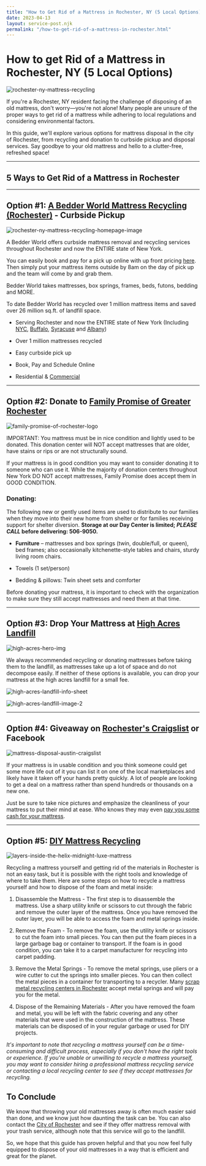 ```yaml
---
title: "How to Get Rid of a Mattress in Rochester, NY (5 Local Options)"
date: 2023-04-13
layout: service-post.njk
permalink: "/how-to-get-rid-of-a-mattress-in-rochester.html"
---
```


# How to get Rid of a Mattress in Rochester, NY (5 Local Options)

![rochester-ny-mattress-recycling](/filtered-images/Most-Attractive-Youtube-Thumbnail-2023-04-13T155146.220-1024x576.png)

If you're a Rochester, NY resident facing the challenge of disposing of an old mattress, don't worry—you're not alone! Many people are unsure of the proper ways to get rid of a mattress while adhering to local regulations and considering environmental factors.

In this guide, we'll explore various options for mattress disposal in the city of Rochester, from recycling and donation to curbside pickup and disposal services. Say goodbye to your old mattress and hello to a clutter-free, refreshed space!

* * *

## 5 Ways to Get Rid of a Mattress in Rochester

* * *

## Option #1: [A Bedder World Mattress Recycling (Rochester)](https://www.abedderworld.com/rochester-NY) - Curbside Pickup

![rochester-ny-mattress-recycling-homepage-image](/filtered-images/Screen-Shot-2023-04-13-at-3.33.45-PM-1024x571.png)

A Bedder World offers curbside mattress removal and recycling services throughout Rochester and now the ENTIRE state of New York.

You can easily book and pay for a pick up online with up front pricing [here](https://www.abedderworld.com/book-online/). Then simply put your mattress items outside by 8am on the day of pick up and the team will come by and grab them.

Bedder World takes mattresses, box springs, frames, beds, futons, bedding and MORE.

To date Bedder World has recycled over 1 million mattress items and saved over 26 million sq.ft. of landfill space.

- Serving Rochester and now the ENTIRE state of New York (Including [NYC](https://www.abedderworld.com/mattress-disposal-new-york-city/), [Buffalo](https://www.abedderworld.com/how-to-get-rid-of-a-mattress-in-buffalo-ny.html/), [Syracuse](https://www.abedderworld.com/Syracuse-NY) and [Albany](https://www.abedderworld.com/Albany-NY))

- Over 1 million mattresses recycled

- Easy curbside pick up

- Book, Pay and Schedule Online

- Residential & [Commercial](https://www.abedderworld.com/commercial/)

* * *

## Option #2: Donate to [Family Promise of Greater Rochester](https://www.fpgroc.org/in-kind)

![family-promise-of-rochester-logo](/filtered-images/Screen-Shot-2023-04-13-at-3.37.54-PM-1024x273.png)

IMPORTANT: You mattress must be in nice condition and lightly used to be donated. This donation center will NOT accept mattresses that are older, have stains or rips or are not structurally sound.

If your mattress is in good condition you may want to consider donating it to someone who can use it. While the majority of donation centers throughout New York DO NOT accept mattresses, Family Promise does accept them in GOOD CONDITION.

### Donating:

The following new or gently used items are used to distribute to our families when they move into their new home from shelter or for families receiving support for shelter diversion. **Storage at our Day Center is limited; _PLEASE CALL_ before delivering: 506-9050.**

- **Furniture** – mattresses and box springs (twin, double/full, or queen), bed frames; also occasionally kitchenette-style tables and chairs, sturdy living room chairs.

- Towels (1 set/person)

- Bedding & pillows: Twin sheet sets and comforter

Before donating your mattress, it is important to check with the organization to make sure they still accept mattresses and need them at that time.

* * *

## Option #3: Drop Your Mattress at [High Acres Landfill](https://www.wm.com/us/en/high-acres-landfill)

![high-acres-hero-img](/filtered-images/high-acres-hero-img-1024x416.jpeg)

We always recommended recycling or donating mattresses before taking them to the landfill, as mattresses take up a lot of space and do not decompose easily. If neither of these options is available, you can drop your mattress at the high acres landfill for a small fee.

![high-acres-landfill-info-sheet](/filtered-images/Screen-Shot-2023-04-13-at-3.45.06-PM-1024x791.png)

![high-acres-landfill-image-2](/filtered-images/Screen-Shot-2023-04-13-at-3.44.21-PM-1024x791.png)

* * *

## Option #4: Giveaway on [Rochester's Craigslist](https://rochester.craigslist.org/) or Facebook

![mattress-disposal-austin-craigslist](/filtered-images/Screen-Shot-2019-12-11-at-8.06.07-AM-edited.png)

If your mattress is in usable condition and you think someone could get some more life out of it you can list it on one of the local marketplaces and likely have it taken off your hands pretty quickly. A lot of people are looking to get a deal on a mattress rather than spend hundreds or thousands on a new one.

Just be sure to take nice pictures and emphasize the cleanliness of your mattress to put their mind at ease. Who knows they may even [pay you some cash for your mattress](https://www.abedderworld.com/is-it-illegal-to-sell-a-used-mattress-state-by-state-guide.html/).

* * *

## Option #5: [DIY Mattress Recycling](https://www.abedderworld.com/how-to-recycle-a-mattress/)

![layers-inside-the-helix-midnight-luxe-mattress](/filtered-images/IMG_4214-768x1024.jpeg)

Recycling a mattress yourself and getting rid of the materials in Rochester is not an easy task, but it is possible with the right tools and knowledge of where to take them. Here are some steps on how to recycle a mattress yourself and how to dispose of the foam and metal inside:

1. Disassemble the Mattress - The first step is to disassemble the mattress. Use a sharp utility knife or scissors to cut through the fabric and remove the outer layer of the mattress. Once you have removed the outer layer, you will be able to access the foam and metal springs inside.

3. Remove the Foam - To remove the foam, use the utility knife or scissors to cut the foam into small pieces. You can then put the foam pieces in a large garbage bag or container to transport. If the foam is in good condition, you can take it to a carpet manufacturer for recycling into carpet padding.

5. Remove the Metal Springs - To remove the metal springs, use pliers or a wire cutter to cut the springs into smaller pieces. You can then collect the metal pieces in a container for transporting to a recycler. Many [scrap metal recycling centers in Rochester](https://www.metalicorochester.com/) accept metal springs and will pay you for the metal.

7. Dispose of the Remaining Materials - After you have removed the foam and metal, you will be left with the fabric covering and any other materials that were used in the construction of the mattress. These materials can be disposed of in your regular garbage or used for DIY projects.

_It's important to note that recycling a mattress yourself can be a time-consuming and difficult process, especially if you don't have the right tools or experience. If you're unable or unwilling to recycle a mattress yourself, you may want to consider hiring a professional mattress recycling service or contacting a local recycling center to see if they accept mattresses for recycling._

## To Conclude

We know that throwing your old mattresses away is often much easier said than done, and we know just how daunting the task can be. You can also contact the [City of Rochester](https://www.cityofrochester.gov/article.aspx?id=8589936438) and see if they offer mattress removal with your trash service, although note that this service will go to the landfill.

So, we hope that this guide has proven helpful and that you now feel fully equipped to dispose of your old mattresses in a way that is efficient and great for the planet.
